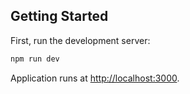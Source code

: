 ## Getting Started

First, run the development server:

```bash
npm run dev
```

Application runs at [http://localhost:3000](http://localhost:3000).
